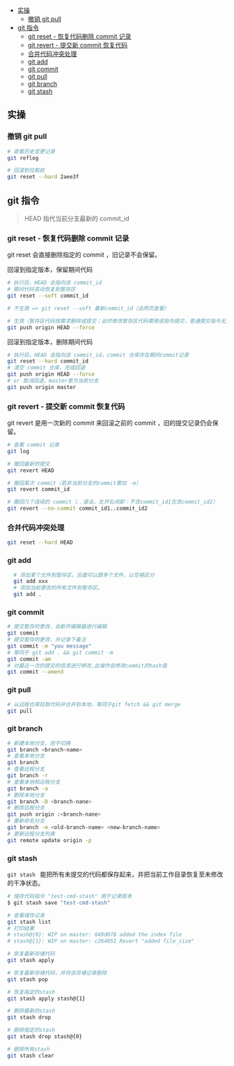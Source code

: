 <!--
 * @Date: 2021-06-16 17:11:17
 * @LastEditors: 温富杰 wenfujie@dianchu.com
 * @LastEditTime: 2025-01-20 19:57:32
-->

- [实操](#实操)
  - [撤销 git pull](#撤销-git-pull)
- [git 指令](#git-指令)
  - [git reset - 恢复代码删除 commit 记录](#git-reset---恢复代码删除-commit-记录)
  - [git revert - 提交新 commit 恢复代码](#git-revert---提交新-commit-恢复代码)
  - [合并代码冲突处理](#合并代码冲突处理)
  - [git add](#git-add)
  - [git commit](#git-commit)
  - [git pull](#git-pull)
  - [git branch](#git-branch)
  - [git stash](#git-stash)

## 实操

### 撤销 git pull

```bash
# 查看历史变更记录
git reflog

# 回滚到拉取前
git reset --hard 2aee3f
```

## git 指令

> HEAD 指代当前分支最新的 commit_id

### git reset - 恢复代码删除 commit 记录

git reset 会直接删除指定的 commit ，旧记录不会保留。

回滚到指定版本，保留期间代码

```bash
# 执行后，HEAD 会指向该 commit_id
# 期间代码变动恢复到暂存区
git reset --soft commit_id

# 不生效 => git reset --soft 最新commit_id（去网页查看）

# 生效（暂存区代码按需求删除或提交；此时修改暂存区代码需用该指令提交，普通提交指令无法提交）
git push origin HEAD --force
```

回滚到指定版本，删除期间代码

```bash
# 执行后，HEAD 会指向该 commit_id，commit 仓库存在期间commit记录
git reset --hard commit_id
# 清空 commit 仓库，完成回退
git push origin HEAD --force
# or 取消回退，master意为当前分支
git push origin master
```

### git revert - 提交新 commit 恢复代码

git revert 是用一次新的 commit 来回滚之前的 commit ，旧的提交记录仍会保留。

```bash
# 查看 commit 记录
git log

# 撤回最新的提交
git revert HEAD

# 撤回某次 commit（若非当前分支的commit需加 -m）
git revert commit_id

# 撤回几个连续的 commit（..语法，左开右闭即：不含commit_id1包含commit_id2）
git revert --no-commit commit_id1..commit_id2
```

### 合并代码冲突处理

```bash
git reset --hard HEAD
```

### git add

```bash
  # 添加某个文件到暂存区，后面可以跟多个文件，以空格区分
  git add xxx
  # 添加当前更改的所有文件到暂存区。
  git add .
```

### git commit

```bash
# 提交暂存的更改，会新开编辑器进行编辑
git commit
# 提交暂存的更改，并记录下备注
git commit -m "you message"
# 等同于 git add . && git commit -m
git commit -am
# 对最近一次的提交的信息进行修改,此操作会修改commit的hash值
git commit --amend
```

### git pull

```bash
# 从远程仓库拉取代码并合并到本地，等同于git fetch && git merge
git pull
```

### git branch

```bash
# 新建本地分支，但不切换
git branch <branch-name>
# 查看本地分支
git branch
# 查看远程分支
git branch -r
# 查看本地和远程分支
git branch -a
# 删除本地分支
git branch -D <branch-nane>
# 删除远程分支
git push origin :<branch-nane>
# 重新命名分支
git branch -m <old-branch-name> <new-branch-name>
# 更新远程分支列表
git remote update origin -p
```

### git stash

`git stash ` 能把所有未提交的代码都保存起来，并把当前工作目录恢复至未修改的干净状态。

```bash
# 储存代码指令 "test-cmd-stash" 用于记录版本
$ git stash save "test-cmd-stash"

# 查看储存记录
git stash list
# 打印结果
# stash@{0}: WIP on master: 049d078 added the index file
# stash@{1}: WIP on master: c264051 Revert "added file_size"

# 恢复最新存储代码
git stash apply

# 恢复最新存储代码，并将该存储记录删除
git stash pop

# 恢复指定的stash
git stash apply stash@{1}

# 删除最新的stash
git stash drop

# 删除指定的stash
git stash drop stash@{0}

# 删除所有stash
git stash clear
```

